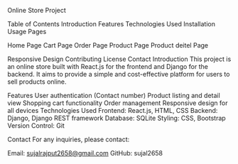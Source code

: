 Online Store Project

Table of Contents
Introduction
Features
Technologies Used
Installation
Usage
Pages

Home Page
Cart Page
Order Page
Product Page
Product deitel Page

Responsive Design
Contributing
License
Contact
Introduction
This project is an online store built with React.js for the frontend and Django for the backend. It aims to provide a simple and cost-effective platform for users to sell products online.

Features
User authentication (Contact number)
Product listing and detail view
Shopping cart functionality
Order management
Responsive design for all devices
Technologies Used
Frontend: React.js, HTML, CSS
Backend: Django, Django REST framework
Database: SQLite 
Styling: CSS, Bootstrap 
Version Control: Git

Contact
For any inquiries, please contact:



Email: sujalrajput2658@gmail.com
GitHub: sujal2658
